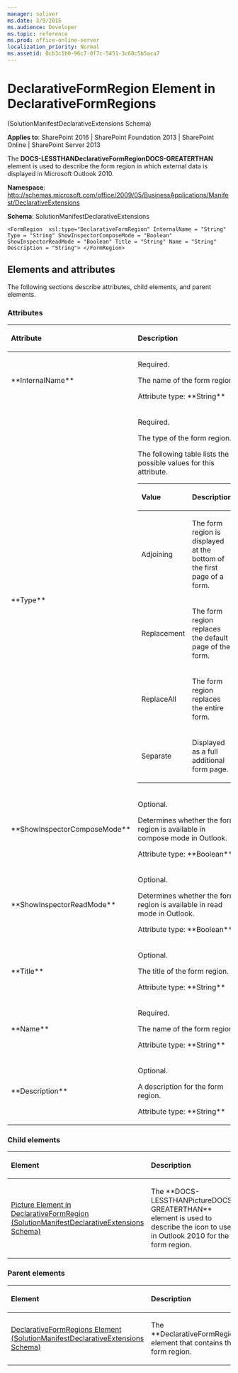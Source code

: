 ```yaml
---
manager: soliver
ms.date: 3/9/2015
ms.audience: Developer
ms.topic: reference
ms.prod: office-online-server
localization_priority: Normal
ms.assetid: 0cb3c1b0-96c7-0f7c-5451-3c60c5b5aca7
---
```


# DeclarativeFormRegion Element in DeclarativeFormRegions 

(SolutionManifestDeclarativeExtensions Schema)

**Applies to**: SharePoint 2016 | SharePoint Foundation 2013 | SharePoint Online | SharePoint Server 2013

The **DOCS-LESSTHANDeclarativeFormRegionDOCS-GREATERTHAN** element is used to describe the form region in which external data is displayed in Microsoft Outlook 2010.

**Namespace**: 
http://schemas.microsoft.com/office/2009/05/BusinessApplications/Manifest/DeclarativeExtensions

**Schema**: SolutionManifestDeclarativeExtensions

```
<FormRegion  xsl:type="DeclarativeFormRegion" InternalName = "String" Type = "String" ShowInspectorComposeMode = "Boolean" ShowInspectorReadMode = "Boolean" Title = "String" Name = "String" Description = "String"> </FormRegion>
```

## Elements and attributes

The following sections describe attributes, child elements, and parent elements.

### Attributes

<table>
<colgroup>
<col width="20%" />
<col width="80%" />
</colgroup>
<thead>
<tr class="header">
<th align="left"><p>Attribute</p></th>
<th align="left"><p>Description</p></th>
</tr>
</thead>
<tbody>
<tr class="odd">
<td align="left"><p>**InternalName**</p></td>
<td align="left"><p>Required.</p>
<p>The name of the form region.</p>
<p>Attribute type: **String**</p></td>
</tr>
<tr class="even">
<td align="left"><p>**Type**</p></td>
<td align="left"><p>Required.</p>
<p>The type of the form region.</p>
<p>The following table lists the possible values for this attribute.</p>
<div class="tableSection">
<table>
<colgroup>
<col width="20%" />
<col width="80%" />
</colgroup>
<thead>
<tr class="header">
<th align="left"><p>Value</p></th>
<th align="left"><p>Description</p></th>
</tr>
</thead>
<tbody>
<tr class="odd">
<td align="left"><p>Adjoining</p></td>
<td align="left"><p>The form region is displayed at the bottom of the first page of a form.</p></td>
</tr>
<tr class="even">
<td align="left"><p>Replacement</p></td>
<td align="left"><p>The form region replaces the default page of the form.</p></td>
</tr>
<tr class="odd">
<td align="left"><p>ReplaceAll</p></td>
<td align="left"><p>The form region replaces the entire form.</p></td>
</tr>
<tr class="even">
<td align="left"><p>Separate</p></td>
<td align="left"><p>Displayed as a full additional form page.</p></td>
</tr>
</tbody>
</table>
</div></td>
</tr>
<tr class="odd">
<td align="left"><p>**ShowInspectorComposeMode**</p></td>
<td align="left"><p>Optional.</p>
<p>Determines whether the form region is available in compose mode in Outlook.</p>
<p>Attribute type: **Boolean**</p></td>
</tr>
<tr class="even">
<td align="left"><p>**ShowInspectorReadMode**</p></td>
<td align="left"><p>Optional.</p>
<p>Determines whether the form region is available in read mode in Outlook.</p>
<p>Attribute type: **Boolean**</p></td>
</tr>
<tr class="odd">
<td align="left"><p>**Title**</p></td>
<td align="left"><p>Optional.</p>
<p>The title of the form region.</p>
<p>Attribute type: **String**</p></td>
</tr>
<tr class="even">
<td align="left"><p>**Name**</p></td>
<td align="left"><p>Required.</p>
<p>The name of the form region.</p>
<p>Attribute type: **String**</p></td>
</tr>
<tr class="odd">
<td align="left"><p>**Description**</p></td>
<td align="left"><p>Optional.</p>
<p>A description for the form region.</p>
<p>Attribute type: **String**</p></td>
</tr>
</tbody>
</table>

### Child elements

<table>
<colgroup>
<col width="50%" />
<col width="50%" />
</colgroup>
<thead>
<tr class="header">
<th align="left"><p>Element</p></th>
<th align="left"><p>Description</p></th>
</tr>
</thead>
<tbody>
<tr class="odd">
<td align="left"><p><span sdata="link"><a href="picture-element-in-declarativeformregion-solutionmanifestdeclarativeextensions-s.md">Picture Element in DeclarativeFormRegion (SolutionManifestDeclarativeExtensions Schema)</a></span></p></td>
<td align="left"><p>The **DOCS-LESSTHANPictureDOCS-GREATERTHAN** element is used to describe the icon to use in Outlook 2010 for the form region.</p></td>
</tr>
</tbody>
</table>

### Parent elements

<table>
<colgroup>
<col width="50%" />
<col width="50%" />
</colgroup>
<thead>
<tr class="header">
<th align="left"><p>Element</p></th>
<th align="left"><p>Description</p></th>
</tr>
</thead>
<tbody>
<tr class="odd">
<td align="left"><p><span sdata="link"><a href="declarativeformregions-element-solutionmanifestdeclarativeextensions-schema.md">DeclarativeFormRegions Element (SolutionManifestDeclarativeExtensions Schema)</a></span></p></td>
<td align="left"><p>The **DeclarativeFormRegions** element that contains this form region.</p></td>
</tr>
</tbody>
</table>








